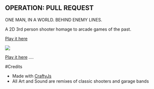 ## OPERATION: PULL REQUEST

ONE MAN, IN A WORLD. BEHIND ENEMY LINES.

A 2D 3rd person shooter homage to arcade games of the past.

[Play it here](http://zombiebros.github.com/operation-pull-request/)

[<img src="http://zombiebros.github.com/operation-pull-request/resources/images/gameplay.png" />](http://zombiebros.github.io/operation-pull-request/resources/images/gameplay.png)

[Play it here](http://zombiebros.github.com/operation-pull-request/)
....


#Credits

* Made with [CraftyJs](http://craftyjs.com/)
* All Art and Sound are remixes of classic shooters and garage bands
